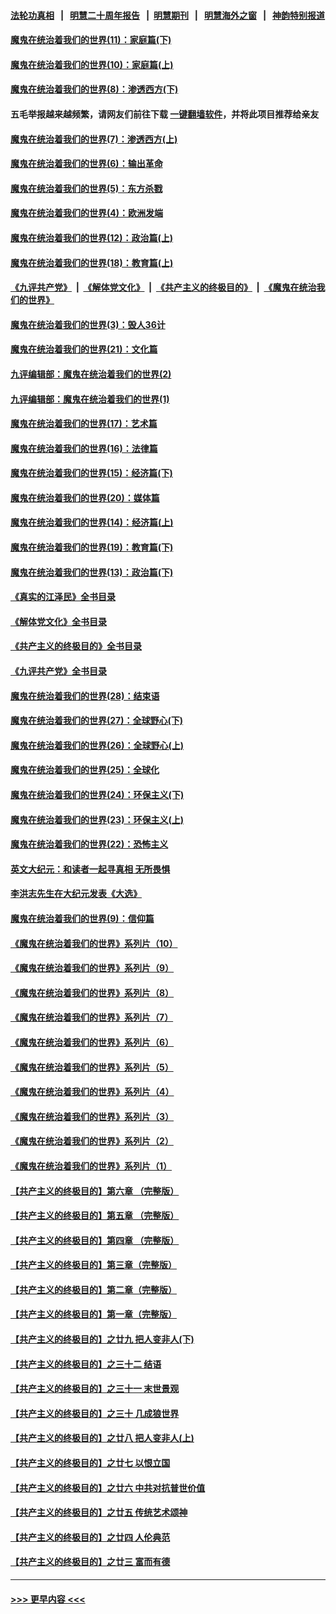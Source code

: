 #### [法轮功真相](https://github.com/gfw-breaker/truth/blob/master/README.md?t=0) &nbsp;&nbsp;|&nbsp;&nbsp; [明慧二十周年报告](https://github.com/gfw-breaker/mh-reports/blob/master/README.md?t=0) &nbsp;&nbsp;|&nbsp;&nbsp;[明慧期刊](https://github.com/gfw-breaker/mh-qikan) &nbsp;&nbsp;|&nbsp;&nbsp; [明慧海外之窗](https://github.com/gfw-breaker/mh-news/blob/master/README.md?t=0) &nbsp;&nbsp;|&nbsp;&nbsp; [神韵特别报道](https://github.com/gfw-breaker/mh-news/blob/master/shenyun.md?t=0)
#### [魔鬼在统治着我们的世界(11)：家庭篇(下)](../pages/nsc422/n10440961.md?t=01192143) 
#### [魔鬼在统治着我们的世界(10)：家庭篇(上)](../pages/nsc422/n10435448.md?t=01192143) 
#### [魔鬼在统治着我们的世界(8)：渗透西方(下)](../pages/nsc422/n10429603.md?t=01192143) 
#### 五毛举报越来越频繁，请网友们前往下载 [一键翻墙软件](https://github.com/gfw-breaker/ssr-accounts)，并将此项目推荐给亲友
#### [魔鬼在统治着我们的世界(7)：渗透西方(上)](../pages/nsc422/n10426013.md?t=01192143) 
#### [魔鬼在统治着我们的世界(6)：输出革命](../pages/nsc422/n10421536.md?t=01192143) 
#### [魔鬼在统治着我们的世界(5)：东方杀戮](../pages/nsc422/n10417707.md?t=01192143) 
#### [魔鬼在统治着我们的世界(4)：欧洲发端](../pages/nsc422/n10414890.md?t=01192143) 
#### [魔鬼在统治着我们的世界(12)：政治篇(上)](../pages/nsc422/n10444576.md?t=01192143) 
#### [魔鬼在统治着我们的世界(18)：教育篇(上)](../pages/nsc422/n10526970.md?t=01192143) 
#### [《九评共产党》](https://github.com/begood0513/9ping.md/blob/master/README.md) &nbsp;|&nbsp; [《解体党文化》](../../../../jtdwh.md/blob/master/README.md)  &nbsp;|&nbsp; [《共产主义的终极目的》](../../../../gczydzjmd.md/blob/master/README.md) &nbsp;|&nbsp; [《魔鬼在统治我们的世界》](../../../../mgztzwmdsj.md/blob/master/README.md) 
#### [魔鬼在统治着我们的世界(3)：毁人36计](../pages/nsc422/n10411583.md?t=01192143) 
#### [魔鬼在统治着我们的世界(21)：文化篇](../pages/nsc422/n10597706.md?t=01192143) 
#### [九评编辑部：魔鬼在统治着我们的世界(2)](../pages/nsc422/n10410036.md?t=01192143) 
#### [九评编辑部：魔鬼在统治着我们的世界(1)](../pages/nsc422/n10406825.md?t=01192143) 
#### [魔鬼在统治着我们的世界(17)：艺术篇](../pages/nsc422/n10499093.md?t=01192143) 
#### [魔鬼在统治着我们的世界(16)：法律篇](../pages/nsc422/n10485969.md?t=01192143) 
#### [魔鬼在统治着我们的世界(15)：经济篇(下)](../pages/nsc422/n10469975.md?t=01192143) 
#### [魔鬼在统治着我们的世界(20)：媒体篇](../pages/nsc422/n10586579.md?t=01192143) 
#### [魔鬼在统治着我们的世界(14)：经济篇(上)](../pages/nsc422/n10457370.md?t=01192143) 
#### [魔鬼在统治着我们的世界(19)：教育篇(下)](../pages/nsc422/n10564808.md?t=01192143) 
#### [魔鬼在统治着我们的世界(13)：政治篇(下)](../pages/nsc422/n10448270.md?t=01192143) 
#### [《真实的江泽民》全书目录](../pages/nsc422/n13721399.md?t=01192143) 
#### [《解体党文化》全书目录](../pages/nsc422/n13721157.md?t=01192143) 
#### [《共产主义的终极目的》全书目录](../pages/nsc422/n13721048.md?t=01192143) 
#### [《九评共产党》全书目录](../pages/nsc422/n13708085.md?t=01192143) 
#### [魔鬼在统治着我们的世界(28)：结束语](../pages/nsc422/n10936246.md?t=01192143) 
#### [魔鬼在统治着我们的世界(27)：全球野心(下)](../pages/nsc422/n10928319.md?t=01192143) 
#### [魔鬼在统治着我们的世界(26)：全球野心(上)](../pages/nsc422/n10900318.md?t=01192143) 
#### [魔鬼在统治着我们的世界(25)：全球化](../pages/nsc422/n10788205.md?t=01192143) 
#### [魔鬼在统治着我们的世界(24)：环保主义(下)](../pages/nsc422/n10695307.md?t=01192143) 
#### [魔鬼在统治着我们的世界(23)：环保主义(上)](../pages/nsc422/n10688613.md?t=01192143) 
#### [魔鬼在统治着我们的世界(22)：恐怖主义](../pages/nsc422/n10614727.md?t=01192143) 
#### [英文大纪元：和读者一起寻真相 无所畏惧](../pages/nsc422/n12542027.md?t=01192143) 
#### [李洪志先生在大纪元发表《大选》](../pages/nsc422/n12534746.md?t=01192143) 
#### [魔鬼在统治着我们的世界(9)：信仰篇](../pages/nsc422/n10432159.md?t=01192143) 
#### [《魔鬼在统治着我们的世界》系列片（10）](../pages/nsc422/n12292670.md?t=01192143) 
#### [《魔鬼在统治着我们的世界》系列片（9）](../pages/nsc422/n12290859.md?t=01192143) 
#### [《魔鬼在统治着我们的世界》系列片（8）](../pages/nsc422/n12287445.md?t=01192143) 
#### [《魔鬼在统治着我们的世界》系列片（7）](../pages/nsc422/n12283425.md?t=01192143) 
#### [《魔鬼在统治着我们的世界》系列片（6）](../pages/nsc422/n12282314.md?t=01192143) 
#### [《魔鬼在统治着我们的世界》系列片（5）](../pages/nsc422/n12281419.md?t=01192143) 
#### [《魔鬼在统治着我们的世界》系列片（4）](../pages/nsc422/n12274024.md?t=01192143) 
#### [《魔鬼在统治着我们的世界》系列片（3）](../pages/nsc422/n12271322.md?t=01192143) 
#### [《魔鬼在统治着我们的世界》系列片（2）](../pages/nsc422/n12269049.md?t=01192143) 
#### [《魔鬼在统治着我们的世界》系列片（1）](../pages/nsc422/n12267575.md?t=01192143) 
#### [【共产主义的终极目的】第六章 （完整版）](../pages/nsc422/n11428913.md?t=01192143) 
#### [【共产主义的终极目的】第五章 （完整版）](../pages/nsc422/n11428912.md?t=01192143) 
#### [【共产主义的终极目的】第四章 （完整版）](../pages/nsc422/n11428907.md?t=01192143) 
#### [【共产主义的终极目的】第三章（完整版）](../pages/nsc422/n11428848.md?t=01192143) 
#### [【共产主义的终极目的】第二章（完整版）](../pages/nsc422/n11428831.md?t=01192143) 
#### [【共产主义的终极目的】第一章（完整版）](../pages/nsc422/n11417651.md?t=01192143) 
#### [【共产主义的终极目的】之廿九 把人变非人(下)](../pages/nsc422/n11344140.md?t=01192143) 
#### [【共产主义的终极目的】之三十二 结语](../pages/nsc422/n11360535.md?t=01192143) 
#### [【共产主义的终极目的】之三十一 末世景观](../pages/nsc422/n11351129.md?t=01192143) 
#### [【共产主义的终极目的】之三十 几成狼世界](../pages/nsc422/n11348280.md?t=01192143) 
#### [【共产主义的终极目的】之廿八 把人变非人(上)](../pages/nsc422/n11340492.md?t=01192143) 
#### [【共产主义的终极目的】之廿七 以恨立国](../pages/nsc422/n11336944.md?t=01192143) 
#### [【共产主义的终极目的】之廿六 中共对抗普世价值](../pages/nsc422/n11324785.md?t=01192143) 
#### [【共产主义的终极目的】之廿五 传统艺术颂神](../pages/nsc422/n11296396.md?t=01192143) 
#### [【共产主义的终极目的】之廿四 人伦典范](../pages/nsc422/n11296397.md?t=01192143) 
#### [【共产主义的终极目的】之廿三 富而有德](../pages/nsc422/n11283598.md?t=01192143) 

----
#### [ >>> 更早内容 <<< ](../indexes/nsc422-earlier.md)
